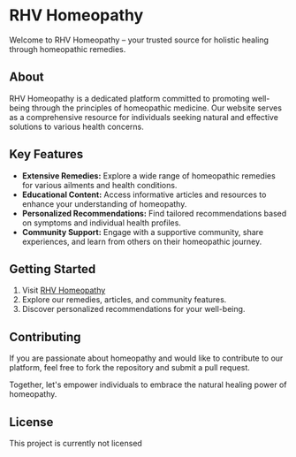 # RHV Homeopathy

Welcome to RHV Homeopathy – your trusted source for holistic healing through homeopathic remedies.

## About

RHV Homeopathy is a dedicated platform committed to promoting well-being through the principles of homeopathic medicine. Our website serves as a comprehensive resource for individuals seeking natural and effective solutions to various health concerns.

## Key Features

- **Extensive Remedies:** Explore a wide range of homeopathic remedies for various ailments and health conditions.
- **Educational Content:** Access informative articles and resources to enhance your understanding of homeopathy.
- **Personalized Recommendations:** Find tailored recommendations based on symptoms and individual health profiles.
- **Community Support:** Engage with a supportive community, share experiences, and learn from others on their homeopathic journey.

## Getting Started

1. Visit [RHV Homeopathy](https://www.rhvhomeopathy.com)
2. Explore our remedies, articles, and community features.
3. Discover personalized recommendations for your well-being.

## Contributing

If you are passionate about homeopathy and would like to contribute to our platform, feel free to fork the repository and submit a pull request.

Together, let's empower individuals to embrace the natural healing power of homeopathy.

## License

This project is currently not licensed
